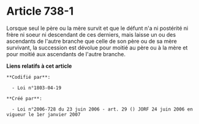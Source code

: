 # Article 738-1

Lorsque seul le père ou la mère survit et que le défunt n'a ni postérité ni frère ni soeur ni descendant de ces derniers,
mais laisse un ou des ascendants de l'autre branche que celle de son père ou de sa mère survivant, la succession est dévolue
pour moitié au père ou à la mère et pour moitié aux ascendants de l'autre branche.

**Liens relatifs à cet article**

	**Codifié par**:

	  - Loi n°1803-04-19

	**Créé par**:

	  - Loi n°2006-728 du 23 juin 2006 - art. 29 () JORF 24 juin 2006 en vigueur le 1er janvier 2007
